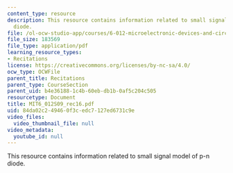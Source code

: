 ```yaml
---
content_type: resource
description: This resource contains information related to small signal model of p-n
  diode.
file: /ol-ocw-studio-app/courses/6-012-microelectronic-devices-and-circuits-spring-2009/84da02c249460f3cedc7127ed6731c9e_MIT6_012S09_rec16.pdf
file_size: 183569
file_type: application/pdf
learning_resource_types:
- Recitations
license: https://creativecommons.org/licenses/by-nc-sa/4.0/
ocw_type: OCWFile
parent_title: Recitations
parent_type: CourseSection
parent_uid: b4e36188-1c4b-60eb-db1b-0af5c204c505
resourcetype: Document
title: MIT6_012S09_rec16.pdf
uid: 84da02c2-4946-0f3c-edc7-127ed6731c9e
video_files:
  video_thumbnail_file: null
video_metadata:
  youtube_id: null
---
```

This resource contains information related to small signal model of p-n diode.